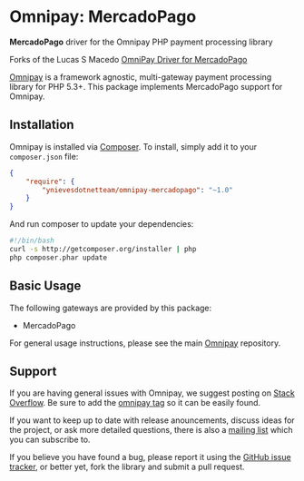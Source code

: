 # Omnipay: MercadoPago

**MercadoPago** driver for the Omnipay PHP payment processing library

Forks of the Lucas S Macedo [OmniPay Driver for MercadoPago](https://github.com/lucassmacedo/omnipay-mercadopago)

[Omnipay](https://github.com/thephpleague/omnipay) is a framework agnostic, multi-gateway payment
processing library for PHP 5.3+. This package implements MercadoPago support for Omnipay.

## Installation

Omnipay is installed via [Composer](http://getcomposer.org/). To install, simply add it
to your `composer.json` file:

```json
{
    "require": {
        "ynievesdotnetteam/omnipay-mercadopago": "~1.0"
    }
}
```

And run composer to update your dependencies:

```bash
#!/bin/bash
curl -s http://getcomposer.org/installer | php
php composer.phar update
```

## Basic Usage

The following gateways are provided by this package:

* MercadoPago

For general usage instructions, please see the main [Omnipay](https://github.com/thephpleague/omnipay)
repository.

## Support

If you are having general issues with Omnipay, we suggest posting on
[Stack Overflow](http://stackoverflow.com/). Be sure to add the
[omnipay tag](http://stackoverflow.com/questions/tagged/omnipay) so it can be easily found.

If you want to keep up to date with release anouncements, discuss ideas for the project,
or ask more detailed questions, there is also a [mailing list](https://groups.google.com/forum/#!forum/omnipay) which
you can subscribe to.

If you believe you have found a bug, please report it using the [GitHub issue tracker](https://github.com/victorximenis/omnipay-mercadopago/issues),
or better yet, fork the library and submit a pull request.
